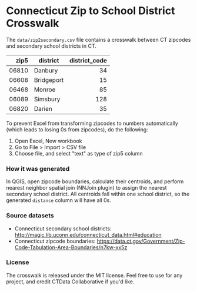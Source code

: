 # Connecticut Zip to School District Crosswalk

The `data/zip2secondary.csv` file contains a crosswalk between CT zipcodes and
secondary school districts in CT.

|zip5|district|district_code
|--:|--|--:|
|06810 	|Danbury 	|34
|06608 	|Bridgeport |	15
|06468 	|Monroe |	85
|06089 	|Simsbury |	128
|06820 	|Darien |	35

To prevent Excel from transforming zipcodes to numbers automatically
(which leads to losing 0s from zipcodes), do the following:

1. Open Excel, New workbook
1. Go to File > Import > CSV file
1. Choose file, and select "text" as type of zip5 column


### How it was generated
In QGIS, open zipcode boundaries, calculate their centroids, and perform nearest neighbor spatial join
(NNJoin plugin) to assign the nearest secondary school district. All centroids fall within one
school district, so the generated `distance` column will have all 0s.

### Source datasets

* Connecticut secondary school districts: http://magic.lib.uconn.edu/connecticut_data.html#education
* Connecticut zipcode boundaries: https://data.ct.gov/Government/Zip-Code-Tabulation-Area-Boundaries/n7kw-xx5z

### License

The crosswalk is released under the MIT license. Feel free to use for any project, and credit CTData Collaborative if you'd like.

